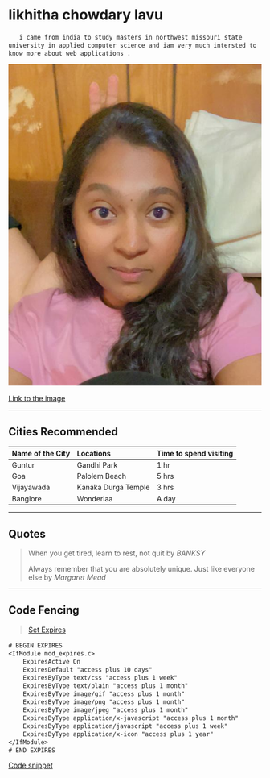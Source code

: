 # likhitha chowdary lavu #
       i came from india to study masters in northwest missouri state university in applied computer science and iam very much intersted to know more about web applications .
![image](likhitha.png)

[Link to the image](https://github.com/likhithalavu/assignment2-lavu/blob/main/likhitha.png)

****
## Cities Recommended
|   Name of the City  |        Locations               | Time to spend visiting           | 
|:--------------------|:------------------------------ |:---------------------------------|
|      Guntur         |      Gandhi Park               |      1 hr                        |
|      Goa            |      Palolem Beach             |      5 hrs                       |
|      Vijayawada     |      Kanaka Durga Temple       |      3 hrs                       |
|      Banglore       |         Wonderlaa              |      A day                       |

*****

## Quotes 

> When you get tired, learn to rest, not quit by *BANKSY*
>
> Always remember that you are absolutely unique. Just like everyone else by *Margaret Mead*

******

## Code Fencing

> [Set Expires](https://stackoverflow.com/questions/43938345/allow-access-to-deny-from-all-directory)

```
# BEGIN EXPIRES
<IfModule mod_expires.c>
    ExpiresActive On
    ExpiresDefault "access plus 10 days"
    ExpiresByType text/css "access plus 1 week"
    ExpiresByType text/plain "access plus 1 month"
    ExpiresByType image/gif "access plus 1 month"
    ExpiresByType image/png "access plus 1 month"
    ExpiresByType image/jpeg "access plus 1 month"
    ExpiresByType application/x-javascript "access plus 1 month"
    ExpiresByType application/javascript "access plus 1 week"
    ExpiresByType application/x-icon "access plus 1 year"
</IfModule>
# END EXPIRES

```

[Code snippet](https://css-tricks.com/snippets/htaccess/set-expires/) 